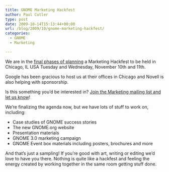 ```yaml
---
title: GNOME Marketing Hackfest
author: Paul Cutler
type: post
date: 2009-10-14T15:13:44+00:00
url: /blog/2009/10/gnome-marketing-hackfest/
categories:
  - GNOME
  - Marketing

---
```

We are in the [final phases of planning][1] a Marketing Hackfest to be held in Chicago, IL USA Tuesday and Wednesday, November 10th and 11th.

Google has been gracious to host us at their offices in Chicago and Novell is also helping with sponsorship.

Is this something you&#8217;d be interested in?  [Join the Marketing mailing list and let us know][2]!

We&#8217;re finalizing the agenda now, but we have lots of stuff to work on, including:

  * Case studies of GNOME success stories
  * The new GNOME.org website
  * Presentation materials
  * GNOME 3.0 marketing campaign
  * GNOME Event box materials including posters, brochures and more

And that&#8217;s just a sampling! If you&#8217;re good with art, writing or editing we&#8217;d love to have you there. Nothing is quite like a hackfest and feeling the energy created by working together in the same room getting stuff done.

 [1]: http://mail.gnome.org/archives/marketing-list/2009-October/msg00008.html
 [2]: http://mail.gnome.org/mailman/listinfo/marketing-list